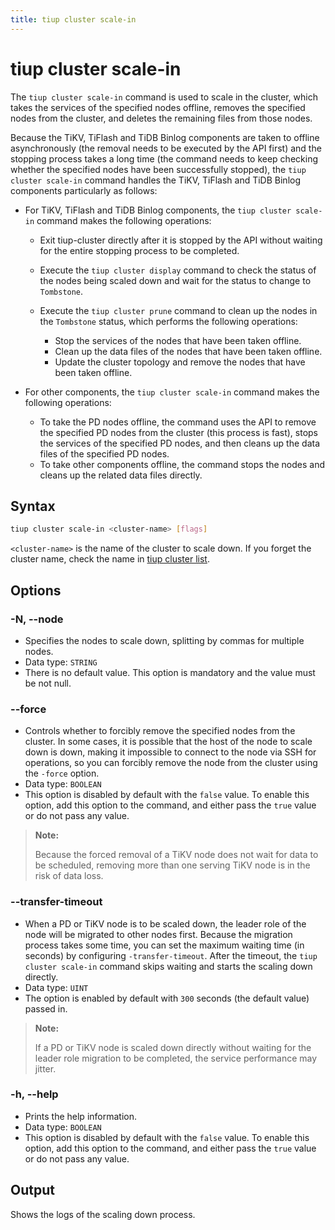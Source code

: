 ```yaml
---
title: tiup cluster scale-in
---
```


# tiup cluster scale-in

The `tiup cluster scale-in` command is used to scale in the cluster, which takes the services of the specified nodes offline, removes the specified nodes from the cluster, and deletes the remaining files from those nodes.

Because the TiKV, TiFlash and TiDB Binlog components are taken to offline asynchronously (the removal needs to be executed by the API first) and the stopping process takes a long time (the command needs to keep checking whether the specified nodes have been successfully stopped), the `tiup cluster scale-in` command handles the TiKV, TiFlash and TiDB Binlog components particularly as follows:

- For TiKV, TiFlash and TiDB Binlog components, the `tiup cluster scale-in` command makes the following operations:

    - Exit tiup-cluster directly after it is stopped by the API without waiting for the entire stopping process to be completed.
    - Execute the `tiup cluster display` command to check the status of the nodes being scaled down and wait for the status to change to `Tombstone`.
    - Execute the `tiup cluster prune` command to clean up the nodes in the `Tombstone` status, which performs the following operations:

        - Stop the services of the nodes that have been taken offline.
        - Clean up the data files of the nodes that have been taken offline.
        - Update the cluster topology and remove the nodes that have been taken offline.

- For other components, the `tiup cluster scale-in` command makes the following operations:

    - To take the PD nodes offline, the command uses the API to remove the specified PD nodes from the cluster (this process is fast), stops the services of the specified PD nodes, and then cleans up the data files of the specified PD nodes.
    - To take other components offline, the command stops the nodes and cleans up the related data files directly.

## Syntax

```sh
tiup cluster scale-in <cluster-name> [flags]
```

`<cluster-name>` is the name of the cluster to scale down. If you forget the cluster name, check the name in [tiup cluster list](/tiup/tiup-component-cluster-list.md).

## Options

### -N, --node

- Specifies the nodes to scale down, splitting by commas for multiple nodes.
- Data type: `STRING`
- There is no default value. This option is mandatory and the value must be not null.

### --force

- Controls whether to forcibly remove the specified nodes from the cluster. In some cases, it is possible that the host of the node to scale down is down, making it impossible to connect to the node via SSH for operations, so you can forcibly remove the node from the cluster using the `-force` option.
- Data type: `BOOLEAN`
- This option is disabled by default with the `false` value. To enable this option, add this option to the command, and either pass the `true` value or do not pass any value.

> **Note:**
>
> Because the forced removal of a TiKV node does not wait for data to be scheduled, removing more than one serving TiKV node is in the risk of data loss.

### --transfer-timeout

- When a PD or TiKV node is to be scaled down, the leader role of the node will be migrated to other nodes first. Because the migration process takes some time, you can set the maximum waiting time (in seconds) by configuring `-transfer-timeout`. After the timeout, the `tiup cluster scale-in` command skips waiting and starts the scaling down directly.
- Data type: `UINT`
- The option is enabled by default with `300` seconds (the default value) passed in.

> **Note:**
>
> If a PD or TiKV node is scaled down directly without waiting for the leader role migration to be completed, the service performance may jitter.

### -h, --help

- Prints the help information.
- Data type: `BOOLEAN`
- This option is disabled by default with the `false` value. To enable this option, add this option to the command, and either pass the `true` value or do not pass any value.

## Output

Shows the logs of the scaling down process.

